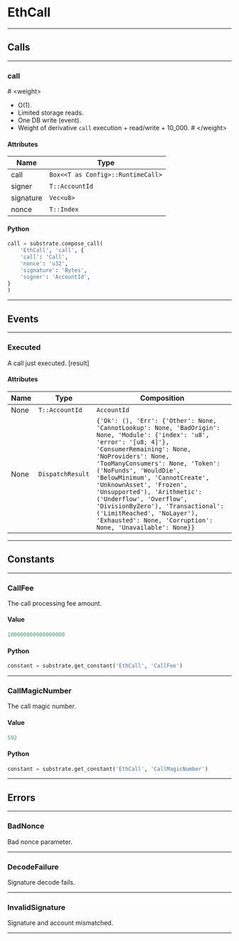 
# EthCall

---------
## Calls

---------
### call
\# &lt;weight&gt;
- O(1).
- Limited storage reads.
- One DB write (event).
- Weight of derivative `call` execution + read/write + 10_000.
\# &lt;/weight&gt;
#### Attributes
| Name | Type |
| -------- | -------- | 
| call | `Box<<T as Config>::RuntimeCall>` | 
| signer | `T::AccountId` | 
| signature | `Vec<u8>` | 
| nonce | `T::Index` | 

#### Python
```python
call = substrate.compose_call(
    'EthCall', 'call', {
    'call': 'Call',
    'nonce': 'u32',
    'signature': 'Bytes',
    'signer': 'AccountId',
}
)
```

---------
## Events

---------
### Executed
A call just executed. \[result\]
#### Attributes
| Name | Type | Composition
| -------- | -------- | -------- |
| None | `T::AccountId` | ```AccountId```
| None | `DispatchResult` | ```{'Ok': (), 'Err': {'Other': None, 'CannotLookup': None, 'BadOrigin': None, 'Module': {'index': 'u8', 'error': '[u8; 4]'}, 'ConsumerRemaining': None, 'NoProviders': None, 'TooManyConsumers': None, 'Token': ('NoFunds', 'WouldDie', 'BelowMinimum', 'CannotCreate', 'UnknownAsset', 'Frozen', 'Unsupported'), 'Arithmetic': ('Underflow', 'Overflow', 'DivisionByZero'), 'Transactional': ('LimitReached', 'NoLayer'), 'Exhausted': None, 'Corruption': None, 'Unavailable': None}}```

---------
## Constants

---------
### CallFee
 The call processing fee amount.
#### Value
```python
100000000000000000
```
#### Python
```python
constant = substrate.get_constant('EthCall', 'CallFee')
```
---------
### CallMagicNumber
 The call magic number.
#### Value
```python
592
```
#### Python
```python
constant = substrate.get_constant('EthCall', 'CallMagicNumber')
```
---------
## Errors

---------
### BadNonce
Bad nonce parameter.

---------
### DecodeFailure
Signature decode fails.

---------
### InvalidSignature
Signature and account mismatched.

---------